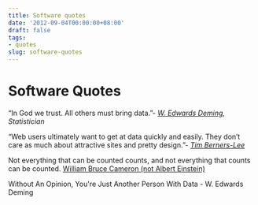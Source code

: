```yaml
---
title: Software quotes
date: '2012-09-04T00:00:00+08:00'
draft: false
tags:
- quotes
slug: software-quotes
---
```


# Software Quotes

“In God we trust. All others must bring data.”- _[W. Edwards Deming](https://www.google.com/url?q=https://en.wikipedia.org/wiki/W._Edwards_Deming&sa=D&ust=1463700706970000&usg=AFQjCNGZqsO5eD2PW7Zhcjxo-i92jAVjcw), Statistician_

“Web users ultimately want to get at data quickly and easily. They don’t care as much about attractive sites and pretty design.”- _[Tim Berners-Lee](https://www.google.com/url?q=https://www.w3.org/People/Berners-Lee/&sa=D&ust=1463700706975000&usg=AFQjCNGk--KPQzu4EBokEcraVCA8ixurnQ)_

Not everything that can be counted counts, and not everything that counts can be counted. [William Bruce Cameron (not Albert Einstein)](http://quoteinvestigator.com/2010/05/26/everything-counts-einstein/ "Albert Einstein")

Without An Opinion, You're Just Another Person With Data - W. Edwards Deming
